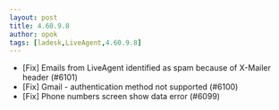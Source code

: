 ```yaml
---
layout: post
title: 4.60.9.8
author: opok
tags: [ladesk,LiveAgent,4.60.9.8]
---
```


- [Fix] Emails from LiveAgent identified as spam because of X-Mailer header (#6101)
- [Fix] Gmail - authentication method not supported (#6100)
- [Fix] Phone numbers screen show data error (#6099)

